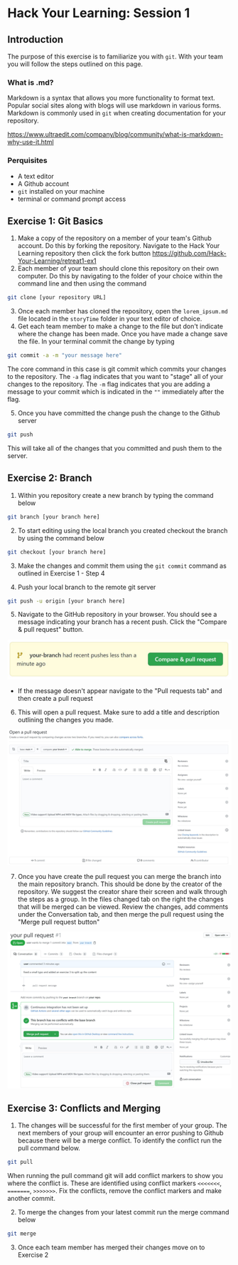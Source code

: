 # Hack Your Learning: Session 1

## Introduction

The purpose of this exercise is to familiarize you with `git`. With your team you will follow the steps outlined on this page.

### What is .md?

Markdown is a syntax that allows you more functionality to format text. Popular social sites along with blogs will use markdown in various forms. Markdown is commonly used in `git` when creating documentation for your repository.

<https://www.ultraedit.com/company/blog/community/what-is-markdown-why-use-it.html>

### Perquisites

- A text editor
- A Github account
- `git` installed on your machine
- terminal or command prompt access

## Exercise 1: Git Basics

1. Make a copy of the repository on a member of your team's Github account. Do this by forking the repository. Navigate to the Hack Your Learning repository then click the fork button <https://github.com/Hack-Your-Learning/retreat1-ex1>
2. Each member of your team should clone this repository on their own computer. Do this by navigating to the folder of your choice within the command line and then using the command

```bash
git clone [your repository URL]
```

3. Once each member has cloned the repository, open the `lorem_ipsum.md` file located in the `storyTime` folder in your text editor of choice.
4. Get each team member to make a change to the file but don't indicate where the change has been made. Once you have made a change save the file. In your terminal commit the change by typing

```bash
git commit -a -m "your message here"
```

The core command in this case is git commit which commits your changes to the repository. The `-a` flag indicates that you want to "stage" all of your changes to the repository. The `-m` flag indicates that you are adding a message to your commit which is indicated in the `""` immediately after the flag.

5. Once you have committed the change push the change to the Github server

```bash
git push
```

This will take all of the changes that you committed and push them to the server.

## Exercise 2: Branch

1. Within you repository create a new branch by typing the command below

```bash
git branch [your branch here]
```

2. To start editing using the local branch you created checkout the branch by using the command below

```bash
git checkout [your branch here]
```

3. Make the changes and commit them using the `git commit` command as outlined in Exercise 1 - Step 4
   
4. Push your local branch to the remote git server
```bash
git push -u origin [your branch here]
```

5. Navigate to the GitHub repository in your browser. You should see a message indicating your branch has a recent push. Click the "Compare & pull request" button.

![Recent Push Message](/assets/recentPush.jpg)

- If the message doesn't appear navigate to the "Pull requests tab" and then create a pull request

6. This will open a pull request. Make sure to add a title and description outlining the changes you made.

![Pull Request](/assets/pullRequest.jpg)

7. Once you have create the pull request you can merge the branch into the main repository branch. This should be done by the creator of the repository. We suggest the creator share their screen and walk through the steps as a group. In the files changed tab on the right the changes that will be merged can be viewed. Review the changes, add comments under the Conversation tab, and then merge the pull request using the "Merge pull request button"

![Pull Request Merge](/assets/pullRequestMerge.jpg)


## Exercise 3: Conflicts and Merging

1. The changes will be successful for the first member of your group. The next members of your group will encounter an error pushing to Github because there will be a merge conflict. To identify the conflict run the pull command below.

```bash
git pull
```

When running the pull command git will add conflict markers to show you where the conflict is. These are identified using conflict markers `<<<<<<<`, `=======`, `>>>>>>>`. Fix the conflicts, remove the conflict markers and make another commit.

2. To merge the changes from your latest commit run the merge command below

```bash
git merge
```

3. Once each team member has merged their changes move on to Exercise 2